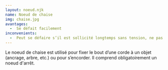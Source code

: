 ```yaml
---
layout: noeud.njk
name: Noeud de chaise
img: chaise.jpg
avantages:
  -  Se défait facilement
inconvenients:
  -  Peut se défaire s’il est sollicité longtemps sans tension, ne pas l’utiliser pour s’encorder en grande voie
---
```

Le noeud de chaise est utilisé pour fixer le bout d’une corde à un objet (ancrage, arbre, etc.) ou pour s’encorder.
Il comprend obligatoirement un noeud d'arrêt.
